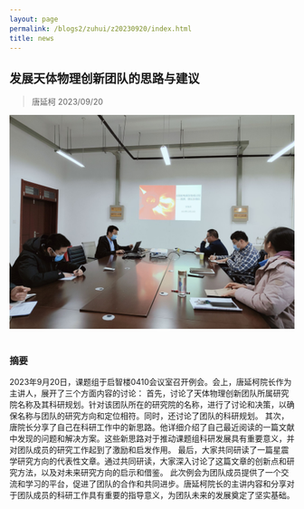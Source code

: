 ```yaml
---
layout: page
permalink: /blogs2/zuhui/z20230920/index.html
title: news
---
```


## 发展天体物理创新团队的思路与建议

> 唐延柯 2023/09/20
<center>
<img src = "/blogs2/zh.ph/20231213.jpg">
</center>
<br>

### 摘要

2023年9月20日，课题组于启智楼0410会议室召开例会。会上，唐延柯院长作为主讲人，展开了三个方面内容的讨论：
首先，讨论了天体物理创新团队所属研究院名称及其科研规划。针对该团队所在的研究院的名称，进行了讨论和决策，以确保名称与团队的研究方向和定位相符。同时，还讨论了团队的科研规划。
其次，唐院长分享了自己在科研工作中的新思路。他详细介绍了自己最近阅读的一篇文献中发现的问题和解决方案。这些新思路对于推动课题组科研发展具有重要意义，并对团队成员的研究工作起到了激励和启发作用。
最后，大家共同研读了一篇星震学研究方向的代表性文章。通过共同研读，大家深入讨论了这篇文章的创新点和研究方法，以及对未来研究方向的启示和借鉴。
此次例会为团队成员提供了一个交流和学习的平台，促进了团队的合作和共同进步。唐延柯院长的主讲内容和分享对于团队成员的科研工作具有重要的指导意义，为团队未来的发展奠定了坚实基础。